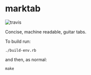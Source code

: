 # marktab

![travis](https://travis-ci.org/cknadler/marktab.png "travis")

Concise, machine readable, guitar tabs.

To build run:

`./build-env.rb`

and then, as normal:

`make`
